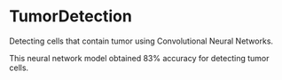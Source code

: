 # TumorDetection
Detecting cells that contain tumor using Convolutional Neural Networks.

This neural network model obtained 83% accuracy for detecting tumor cells.
